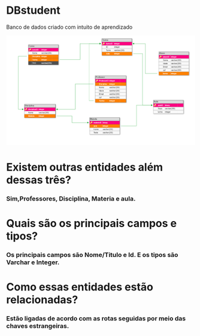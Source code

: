 # DBstudent

Banco de dados criado com intuito de aprendizado

![dbstudent](https://github.com/luissoaresx7/DBstudent/blob/main/print.png?raw=true)


# Existem outras entidades além dessas três?

### Sim,Professores, Disciplina, Materia e aula.

# Quais são os principais campos e tipos?

 ### Os principais campos são Nome/Titulo e Id. E os tipos são Varchar e Integer.

# Como essas entidades estão relacionadas?

 ### Estão ligadas de acordo com as rotas seguidas por meio das chaves estrangeiras.





